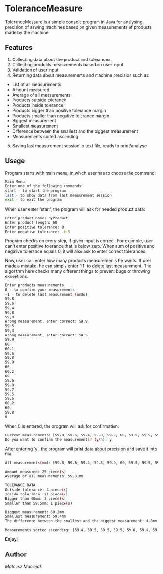 # ToleranceMeasure

ToleranceMeasure is a simple console program in Java for analysing precision of sawing machines based on given measurements of products made by the machine.

## Features

1. Collecting data about the product and tolerances
2. Collecting products measurements based on user input
3. Validation of user input
4. Returning data about measurements and machine precision such as:

- List of all measurements
- Amount measured
- Average of all measurements
- Products outside tolerance
- Products inside tolerance
- Products bigger than positive tolerance margin
- Products smaller than negative tolerance margin
- Biggest measurement
- Smallest measurement
- Difference between the smallest and the biggest measurement 
- Measurements sorted ascending

5. Saving last measurement session to text file, ready to print/analyse.


## Usage

Program starts with main menu, in which user has to choose the command:

```bash
Main Menu
Enter one of the following commands: 
start - to start the program
last - to show data from last measurement session
exit - to exit the program
```

When user enter 'start', the program will ask for needed product data:

```bash
Enter product name: MyProduct
Enter product length: 60
Enter positive tolerance: 0
Enter negative tolerance: -0.5
```

Program checks on every step, if given input is correct. For example, user can't
enter positive tolerance that is below zero. When sum of positive and negative tolerance
equals 0, it will also ask to enter correct tolerances.

Now, user can enter how many products measurements he wants. If user made a mistake, he
can simply enter '-1' to delete last measurement. The algorithm here checks many different
things to prevent bugs or throwing exceptions.

```bash
Enter products measurements.
0 - to confirm your measurements
-1 - to delete last measurement (undo)
59.8
59.6
59.4
59.8
59,9
Wrong measurement, enter correct: 59.9
59.5
59,3
Wrong measurement, enter correct: 59.5
59.9
60
60.1
59.6
59.8
59.9
60
60.2
60
59.6
59.8
59.7
59.5
59.6
60.2
60
59.8
0
```
When 0 is entered, the program will ask for confirmation:

```bash
Current measurements: [59.8, 59.6, 59.4, 59.8, 59.9, 60, 59.5, 59.5, 59.9, 60, 60.1, 59.6, 59.8, 59.9, 60, 60.2, 60, 59.6, 59.8, 59.7, 59.5, 59.6, 60.2, 60, 59.8]
Do you want to confirm the measurements? (y/n): y
```

After entering 'y', the program will print data about precision and save it into file.

```bash
All measurements(mm): [59.8, 59.6, 59.4, 59.8, 59.9, 60, 59.5, 59.5, 59.9, 60, 60.1, 59.6, 59.8, 59.9, 60, 60.2, 60, 59.6, 59.8, 59.7, 59.5, 59.6, 60.2, 60, 59.8]

Amount measured: 25 piece(s)
Average of all measurements: 59.81mm

TOLERANCE DATA
Outside tolerance: 4 piece(s)
Inside tolerance: 21 piece(s)
Bigger than 60mm: 3 piece(s)
Smaller than 59.5mm: 1 piece(s)

Biggest measurement: 60.2mm
Smallest measurement: 59.4mm
The difference between the smallest and the biggest measurement: 0.8mm

Measurements sorted ascending: [59.4, 59.5, 59.5, 59.5, 59.6, 59.6, 59.6, 59.6, 59.7, 59.8, 59.8, 59.8, 59.8, 59.8, 59.9, 59.9, 59.9, 60, 60, 60, 60, 60, 60.1, 60.2, 60.2]
```

**Enjoy!**

## Author
*Mateusz Maciejak*
